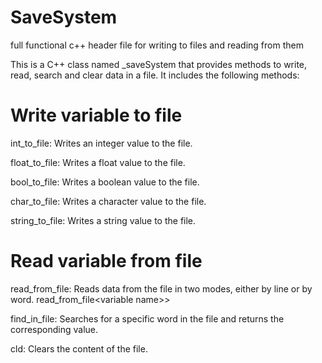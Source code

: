 # SaveSystem

full functional c++ header file for writing to files and reading from them

This is a C++ class named \_saveSystem that provides methods to write, read, search and clear data in a file. It includes the following methods:

# Write variable to file

int_to_file: Writes an integer value to the file.

float_to_file: Writes a float value to the file.

bool_to_file: Writes a boolean value to the file.

char_to_file: Writes a character value to the file.

string_to_file: Writes a string value to the file.

# Read variable from file

read_from_file: Reads data from the file in two modes, either by line or by word.
read_from_file\<variable name\>>

find_in_file: Searches for a specific word in the file and returns the corresponding value.

cld: Clears the content of the file.
